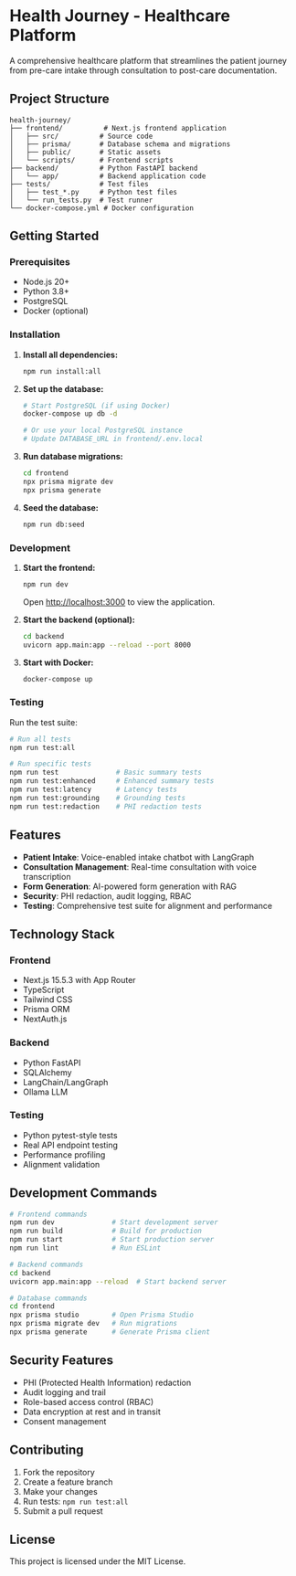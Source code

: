 # Health Journey - Healthcare Platform

A comprehensive healthcare platform that streamlines the patient journey from pre-care intake through consultation to post-care documentation.

## Project Structure

```
health-journey/
├── frontend/          # Next.js frontend application
│   ├── src/          # Source code
│   ├── prisma/       # Database schema and migrations
│   ├── public/       # Static assets
│   └── scripts/      # Frontend scripts
├── backend/          # Python FastAPI backend
│   └── app/          # Backend application code
├── tests/            # Test files
│   ├── test_*.py     # Python test files
│   └── run_tests.py  # Test runner
└── docker-compose.yml # Docker configuration
```

## Getting Started

### Prerequisites

- Node.js 20+
- Python 3.8+
- PostgreSQL
- Docker (optional)

### Installation

1. **Install all dependencies:**
   ```bash
   npm run install:all
   ```

2. **Set up the database:**
   ```bash
   # Start PostgreSQL (if using Docker)
   docker-compose up db -d
   
   # Or use your local PostgreSQL instance
   # Update DATABASE_URL in frontend/.env.local
   ```

3. **Run database migrations:**
   ```bash
   cd frontend
   npx prisma migrate dev
   npx prisma generate
   ```

4. **Seed the database:**
   ```bash
   npm run db:seed
   ```

### Development

1. **Start the frontend:**
   ```bash
   npm run dev
   ```
   Open [http://localhost:3000](http://localhost:3000) to view the application.

2. **Start the backend (optional):**
   ```bash
   cd backend
   uvicorn app.main:app --reload --port 8000
   ```

3. **Start with Docker:**
   ```bash
   docker-compose up
   ```

### Testing

Run the test suite:

```bash
# Run all tests
npm run test:all

# Run specific tests
npm run test              # Basic summary tests
npm run test:enhanced     # Enhanced summary tests
npm run test:latency      # Latency tests
npm run test:grounding    # Grounding tests
npm run test:redaction    # PHI redaction tests
```

## Features

- **Patient Intake**: Voice-enabled intake chatbot with LangGraph
- **Consultation Management**: Real-time consultation with voice transcription
- **Form Generation**: AI-powered form generation with RAG
- **Security**: PHI redaction, audit logging, RBAC
- **Testing**: Comprehensive test suite for alignment and performance

## Technology Stack

### Frontend
- Next.js 15.5.3 with App Router
- TypeScript
- Tailwind CSS
- Prisma ORM
- NextAuth.js

### Backend
- Python FastAPI
- SQLAlchemy
- LangChain/LangGraph
- Ollama LLM

### Testing
- Python pytest-style tests
- Real API endpoint testing
- Performance profiling
- Alignment validation

## Development Commands

```bash
# Frontend commands
npm run dev              # Start development server
npm run build            # Build for production
npm run start            # Start production server
npm run lint             # Run ESLint

# Backend commands
cd backend
uvicorn app.main:app --reload  # Start backend server

# Database commands
cd frontend
npx prisma studio        # Open Prisma Studio
npx prisma migrate dev   # Run migrations
npx prisma generate      # Generate Prisma client
```

## Security Features

- PHI (Protected Health Information) redaction
- Audit logging and trail
- Role-based access control (RBAC)
- Data encryption at rest and in transit
- Consent management

## Contributing

1. Fork the repository
2. Create a feature branch
3. Make your changes
4. Run tests: `npm run test:all`
5. Submit a pull request

## License

This project is licensed under the MIT License.